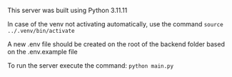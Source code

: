 This server was built using Python 3.11.11

In case of the venv not activating automatically, use the command `source ../.venv/bin/activate`

A new .env file should be created on the root of the backend folder based on the .env.example file

To run the server execute the command: `python main.py`
